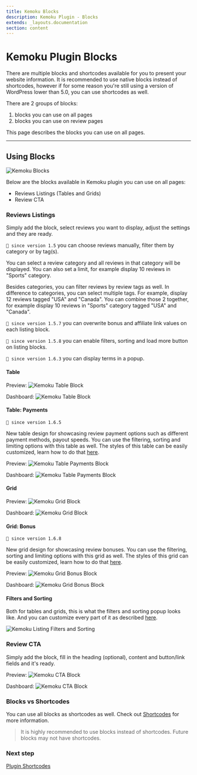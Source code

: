 ```yaml
---
title: Kemoku Blocks
description: Kemoku Plugin - Blocks
extends: _layouts.documentation
section: content
---
```


# Kemoku Plugin Blocks

There are multiple blocks and shortcodes available for you to present your website information. It is recommended to use native blocks instead of shortcodes, however if for some reason you're still using a version of WordPress lower than 5.0, you can use shortcodes as well.

There are 2 groups of blocks:

1. blocks you can use on all pages
2. blocks you can use on review pages

This page describes the blocks you can use on all pages.

---

## Using Blocks

![Kemoku Blocks](https://media.dinomatic.com/images/docs/kemoku/kemoku-blocks.jpg)

Below are the blocks available in Kemoku plugin you can use on all pages:

- Reviews Listings (Tables and Grids)
- Review CTA

### Reviews Listings

Simply add the block, select reviews you want to display, adjust the settings and they are ready.

`💁 since version 1.5` you can choose reviews manually, filter them by category or by tag(s).

You can select a review category and all reviews in that category will be displayed. You can also set a limit, for example display 10 reviews in "Sports" category.

Besides categories, you can filter reviews by review tags as well. In difference to categories, you can select multiple tags. For example, display 12 reviews tagged "USA" and "Canada". You can combine those 2 together, for example display 10 reviews in "Sports" category tagged "USA" and "Canada".

`💁 since version 1.5.7` you can overwrite bonus and affiliate link values on each listing block.

`💁 since version 1.5.8` you can enable filters, sorting and load more button on listing blocks.

`💁 since version 1.6.3` you can display terms in a popup.

#### Table

Preview:
![Kemoku Table Block](https://media.dinomatic.com/images/docs/kemoku/kemoku-reviews-table-block-frontend.jpg)

Dashboard:
![Kemoku Table Block](https://media.dinomatic.com/images/docs/kemoku/kemoku-reviews-table-block-backend.jpg)

#### Table: Payments

`💁 since version 1.6.5`

New table design for showcasing review payment options such as different payment methods, payout speeds. You can use the filtering, sorting and limiting options with this table as well. The styles of this table can be easily customized, learn how to do that [here](/docs/kemoku/how-to#how-to-customize-"table:-payments"-block-design).

Preview:
![Kemoku Table Payments Block](https://media.dinomatic.com/images/docs/kemoku/kemoku-reviews-table-payments-block-frontend.jpg)

Dashboard:
![Kemoku Table Payments Block](https://media.dinomatic.com/images/docs/kemoku/kemoku-reviews-table-payments-block-backend.jpg)

#### Grid

Preview:
![Kemoku Grid Block](https://media.dinomatic.com/images/docs/kemoku/kemoku-reviews-grid-block-frontend.jpg)

Dashboard:
![Kemoku Grid Block](https://media.dinomatic.com/images/docs/kemoku/kemoku-reviews-grid-block-backend.jpg)

#### Grid: Bonus

`💁 since version 1.6.8`

New grid design for showcasing review bonuses. You can use the filtering, sorting and limiting options with this grid as well. The styles of this grid can be easily customized, learn how to do that [here](/docs/kemoku/how-to#how-to-customize-"grid:-bonus"-block-design).

Preview:
![Kemoku Grid Bonus Block](https://media.dinomatic.com/images/docs/kemoku/kemoku-reviews-grid-bonus-block-frontend.jpg)

Dashboard:
![Kemoku Grid Bonus Block](https://media.dinomatic.com/images/docs/kemoku/kemoku-reviews-grid-bonus-block-backend.jpg)

#### Filters and Sorting

Both for tables and grids, this is what the filters and sorting popup looks like. And you can customize every part of it as described [here](/docs/kemoku/listing-tools).

![Kemoku Listing Filters and Sorting](https://media.dinomatic.com/images/docs/kemoku/kemoku-reviews-listing-tools.jpg)


### Review CTA

Simply add the block, fill in the heading (optional), content and button/link fields and it's ready.

Preview:
![Kemoku CTA Block](https://media.dinomatic.com/images/docs/kemoku/kemoku-review-cta-block-frontend.jpg)

Dashboard:
![Kemoku CTA Block](https://media.dinomatic.com/images/docs/kemoku/kemoku-review-cta-block-backend.jpg)

### Blocks vs Shortcodes

You can use all blocks as shortcodes as well. Check out [Shortcodes](/docs/kemoku/shortcodes/) for more information.

> It is highly recommended to use blocks instead of shortcodes. Future blocks may not have shortcodes.

### Next step

[Plugin Shortcodes](/docs/kemoku/shortcodes/)

